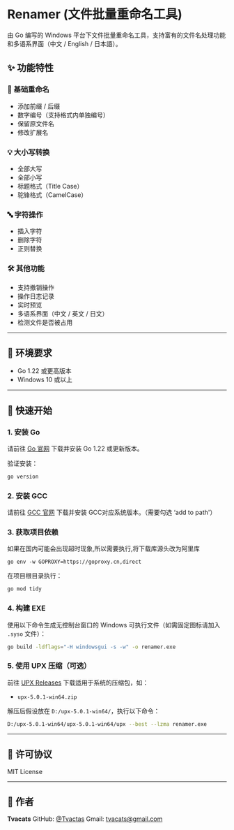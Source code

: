 # Renamer (文件批量重命名工具)

由 Go 编写的 Windows 平台下文件批量重命名工具，支持富有的文件名处理功能和多语系界面（中文 / English / 日本語）。

## ✨ 功能特性

### 📁 基础重命名

* 添加前缀 / 后缀
* 数字编号（支持格式内单独编号）
* 保留原文件名
* 修改扩展名

### 💡 大小写转换

* 全部大写
* 全部小写
* 标题格式（Title Case）
* 驼锋格式（CamelCase）

### 🔤 字符操作

* 插入字符
* 删除字符
* 正则替换

### 🛠 其他功能

* 支持撤销操作
* 操作日志记录
* 实时预览
* 多语系界面（中文 / 英文 / 日文）
* 检测文件是否被占用

---

## 🧱 环境要求

* Go 1.22 或更高版本
* Windows 10 或以上

---

## 🚀 快速开始

### 1. 安装 Go

请前往 [Go 官网](https://go.dev/dl/) 下载并安装 Go 1.22 或更新版本。

验证安装：

```bash
go version
```

### 2. 安装 GCC

请前往 [GCC 官网](https://jmeubank.github.io/tdm-gcc/articles/2021-05/10.3.0-release/) 下载并安装 GCC对应系统版本。（需要勾选 ‘add to path'）



### 3. 获取项目依赖
如果在国内可能会出现超时现象,所以需要执行,将下载库源头改为阿里库

```
go env -w GOPROXY=https://goproxy.cn,direct
```

在项目根目录执行：

```bash
go mod tidy
```

### 4. 构建 EXE

使用以下命令生成无控制台窗口的 Windows 可执行文件（如需固定图标请加入 `.syso` 文件）：

```bash
go build -ldflags="-H windowsgui -s -w" -o renamer.exe
```

### 5. 使用 UPX 压缩（可选）

前往 [UPX Releases](https://github.com/upx/upx/releases/tag/v5.0.1) 下载适用于系统的压缩包，如：

* `upx-5.0.1-win64.zip`

解压后假设放在 `D:/upx-5.0.1-win64/`，执行以下命令：

```bash
D:/upx-5.0.1-win64/upx-5.0.1-win64/upx --best --lzma renamer.exe
```

---

## 📅 许可协议

MIT License

---

## 👤 作者

**Tvacats**
GitHub: [@Tvactas](https://github.com/Tvactas)
Gmail: tvacats@gmail.com
